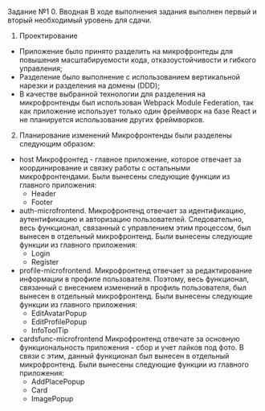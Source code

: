 Задание №1
0. Вводная
В ходе выполнения задания выполнен первый и вторый необходимый уровень для сдачи.
1. Проектирование
- Приложение было принято разделить на микрофронтеды для повышения масштабируемости кода, отказоустойчивости и гибкого управления;
- Разделение было выполнение с использованием вертикальной нарезки и разделения на домены (DDD);
- В качестве выбранной технологии для разделения на микрофронтенды был использован Webpack Module Federation, так как приложение использует только один фреймворк на базе React и не планируется использование других фреймворков.
2. Планирование изменений
Микрофронтенды были разделены следующим образом:
- host 
Микрофронтед - главное приложение, которое отвечает за координирование и связку работы с остальными микрофронтендами. 
Были вынесены следующие функции из главного приложения:
	- Header
	- Footer
- auth-microfrontend. 
Микрофронтенд отвечает за идентификацию, аутентификацию и авторизацию пользователей. Следовательно, весь функционал, связанный с управлением этим процессом, был вынесен в отдельный микрофронтенд.
Были вынесены следующие функции из главного приложения:
	- Login
	- Register
- profile-microfrontend.
Микрофронтенд отвечает за редактирование информации в профиле пользователя. Поэтому, весь функционал, связанный с внесением изменений в профиль пользователя, был вынесен в отдельный микрофронтенд.
Были вынесены следующие функции из главного приложения:
	- EditAvatarPopup 
	- EditProfilePopup
	- InfoToolTip
- cardsfunc-microfrontend
Микрофронтенд отвечате за основную функциональность приложения - сбор и учет лайков под фото. В связи с этим, данный функционал был вынесен в отдельный микрофронтенд.
Были вынесены следующие функции из главного приложения:
	- AddPlacePopup
	- Card
	- ImagePopup

